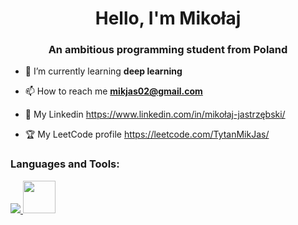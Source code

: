 <h1 align="center">Hello, I'm Mikołaj</h1>
<h3 align="center">An ambitious programming student from Poland</h3>

- 🌱 I’m currently learning **deep learning**

- 📫 How to reach me **mikjas02@gmail.com**

- 💼 My Linkedin https://www.linkedin.com/in/mikołaj-jastrzębski/
  
- 🏆 My LeetCode profile https://leetcode.com/TytanMikJas/
  

<p align="left">
</p>

<h3 align="left">Languages and Tools:</h3>
<p align="left"> 
  <a href="https://skillicons.dev">
    <img src="https://skillicons.dev/icons?i=py,pytorch,linux,git,java,cpp"/>
    <img src="https://user-images.githubusercontent.com/25181517/117208736-bdedc080-adf5-11eb-912f-61c7d43705f6.png" width="52" height="52" />
  </a>
</p> 
</a> 
</p>
